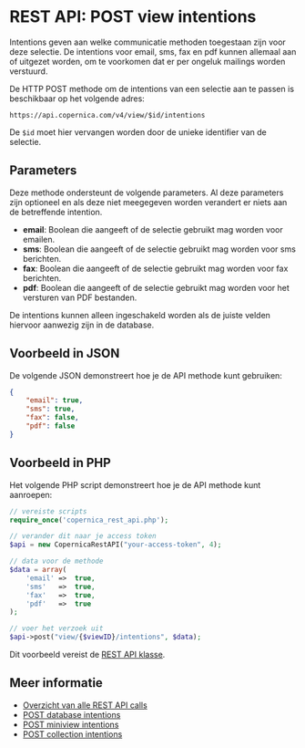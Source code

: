 # REST API: POST view intentions

Intentions geven aan welke communicatie methoden toegestaan zijn voor deze 
selectie. De intentions voor email, sms, fax en pdf kunnen allemaal aan of 
uitgezet worden, om te voorkomen dat er per ongeluk mailings worden verstuurd.

De HTTP POST methode om de intentions van een selectie aan te passen 
is beschikbaar op het volgende adres:

`https://api.copernica.com/v4/view/$id/intentions`

De `$id` moet hier vervangen worden door de unieke identifier van de selectie. 

## Parameters

Deze methode ondersteunt de volgende parameters. Al deze parameters zijn 
optioneel en als deze niet meegegeven worden verandert er niets aan de 
betreffende intention.

* **email**: Boolean die aangeeft of de selectie gebruikt mag worden 
voor emailen.
* **sms**: Boolean die aangeeft of de selectie gebruikt mag worden 
voor sms berichten.
* **fax**: Boolean die aangeeft of de selectie gebruikt mag worden 
voor fax berichten.
* **pdf**: Boolean die aangeeft of de selectie gebruikt mag worden 
voor het versturen van PDF bestanden.

De intentions kunnen alleen ingeschakeld worden als de juiste velden hiervoor 
aanwezig zijn in de database.

## Voorbeeld in JSON

De volgende JSON demonstreert hoe je de API methode kunt gebruiken:

```json
{
    "email": true,
    "sms": true,
    "fax": false,
    "pdf": false
}
```

## Voorbeeld in PHP

Het volgende PHP script demonstreert hoe je de API methode kunt aanroepen:

```php
// vereiste scripts
require_once('copernica_rest_api.php');

// verander dit naar je access token
$api = new CopernicaRestAPI("your-access-token", 4);

// data voor de methode
$data = array(
    'email' =>  true,
    'sms'   =>  true,
    'fax'   =>  true,
    'pdf'   =>  true
);

// voer het verzoek uit
$api->post("view/{$viewID}/intentions", $data);
```

Dit voorbeeld vereist de [REST API klasse](rest-php).

## Meer informatie

* [Overzicht van alle REST API calls](./rest-api)
* [POST database intentions](./rest-post-database-intentions)
* [POST miniview intentions](./rest-post-miniview-intentions)
* [POST collection intentions](./rest-post-collection-intentions)
